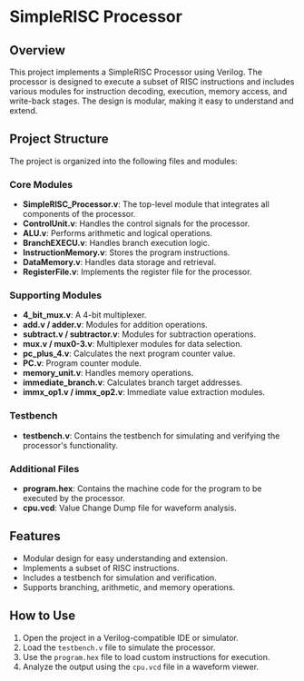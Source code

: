 # SimpleRISC Processor

## Overview
This project implements a SimpleRISC Processor using Verilog. The processor is designed to execute a subset of RISC instructions and includes various modules for instruction decoding, execution, memory access, and write-back stages. The design is modular, making it easy to understand and extend.

## Project Structure
The project is organized into the following files and modules:

### Core Modules
- **SimpleRISC_Processor.v**: The top-level module that integrates all components of the processor.
- **ControlUnit.v**: Handles the control signals for the processor.
- **ALU.v**: Performs arithmetic and logical operations.
- **BranchEXECU.v**: Handles branch execution logic.
- **InstructionMemory.v**: Stores the program instructions.
- **DataMemory.v**: Handles data storage and retrieval.
- **RegisterFile.v**: Implements the register file for the processor.

### Supporting Modules
- **4_bit_mux.v**: A 4-bit multiplexer.
- **add.v / adder.v**: Modules for addition operations.
- **subtract.v / subtractor.v**: Modules for subtraction operations.
- **mux.v / mux0-3.v**: Multiplexer modules for data selection.
- **pc_plus_4.v**: Calculates the next program counter value.
- **PC.v**: Program counter module.
- **memory_unit.v**: Handles memory operations.
- **immediate_branch.v**: Calculates branch target addresses.
- **immx_op1.v / immx_op2.v**: Immediate value extraction modules.

### Testbench
- **testbench.v**: Contains the testbench for simulating and verifying the processor's functionality.

### Additional Files
- **program.hex**: Contains the machine code for the program to be executed by the processor.
- **cpu.vcd**: Value Change Dump file for waveform analysis.

## Features
- Modular design for easy understanding and extension.
- Implements a subset of RISC instructions.
- Includes a testbench for simulation and verification.
- Supports branching, arithmetic, and memory operations.

## How to Use
1. Open the project in a Verilog-compatible IDE or simulator.
2. Load the `testbench.v` file to simulate the processor.
3. Use the `program.hex` file to load custom instructions for execution.
4. Analyze the output using the `cpu.vcd` file in a waveform viewer.

